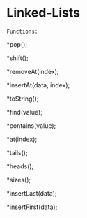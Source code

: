 # Linked-Lists
    Functions:
*pop();

*shift();

*removeAt(index);

*insertAt(data, index);

*toString();

*find(value);

*contains(value);

*at(index);

*tails();

*heads();

*sizes();

*insertLast(data);

*insertFirst(data);